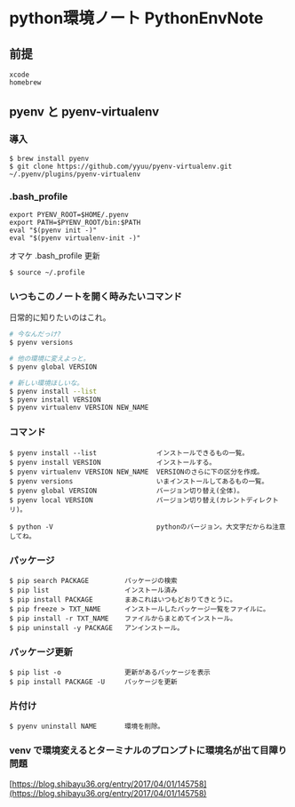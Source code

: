 python環境ノート PythonEnvNote
===


## 前提

    xcode
    homebrew

## pyenv と pyenv-virtualenv

### 導入

    $ brew install pyenv
    $ git clone https://github.com/yyuu/pyenv-virtualenv.git ~/.pyenv/plugins/pyenv-virtualenv

### .bash_profile

    export PYENV_ROOT=$HOME/.pyenv
    export PATH=$PYENV_ROOT/bin:$PATH
    eval "$(pyenv init -)"
    eval "$(pyenv virtualenv-init -)"

オマケ .bash_profile 更新

    $ source ~/.profile

### いつもこのノートを開く時みたいコマンド

日常的に知りたいのはこれ。

```bash
# 今なんだっけ?
$ pyenv versions

# 他の環境に変えよっと。
$ pyenv global VERSION

# 新しい環境ほしいな。
$ pyenv install --list
$ pyenv install VERSION
$ pyenv virtualenv VERSION NEW_NAME
```

### コマンド

    $ pyenv install --list               インストールできるもの一覧。
    $ pyenv install VERSION              インストールする。
    $ pyenv virtualenv VERSION NEW_NAME  VERSIONのさらに下の区分を作成。
    $ pyenv versions                     いまインストールしてあるもの一覧。
    $ pyenv global VERSION               バージョン切り替え(全体)。
    $ pyenv local VERSION                バージョン切り替え(カレントディレクトリ)。

    $ python -V                          pythonのバージョン。大文字だからね注意してね。

### パッケージ

    $ pip search PACKAGE         パッケージの検索
    $ pip list                   インストール済み
    $ pip install PACKAGE        まあこれはいつもどおりてきとうに。
    $ pip freeze > TXT_NAME      インストールしたパッケージ一覧をファイルに。
    $ pip install -r TXT_NAME    ファイルからまとめてインストール。
    $ pip uninstall -y PACKAGE   アンインストール。

### パッケージ更新

    $ pip list -o                更新があるパッケージを表示
    $ pip install PACKAGE -U     パッケージを更新


### 片付け

    $ pyenv uninstall NAME       環境を削除。

### venv で環境変えるとターミナルのプロンプトに環境名が出て目障り問題

[https://blog.shibayu36.org/entry/2017/04/01/145758](https://blog.shibayu36.org/entry/2017/04/01/145758)
